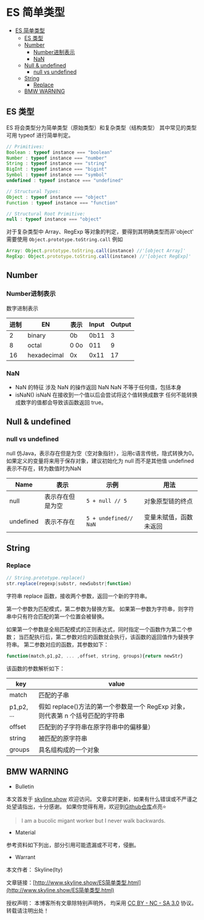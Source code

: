# ES 简单类型

<!-- @import "[TOC]" {cmd="toc" depthFrom=1 depthTo=6 orderedList=false} -->

<!-- code_chunk_output -->

- [ES 简单类型](#es-简单类型)
  - [ES 类型](#es-类型)
  - [Number](#number)
    - [Number进制表示](#number进制表示)
    - [NaN](#nan)
  - [Null & undefined](#null--undefined)
    - [null vs undefined](#null-vs-undefined)
  - [String](#string)
    - [Replace](#replace)
  - [BMW WARNING](#bmw-warning)

<!-- /code_chunk_output -->

## ES 类型

ES 将会类型分为简单类型（原始类型）和复杂类型（结构类型）
其中常见的类型可用 typeof 进行简单判定。

```js
// Primitives:
Boolean : typeof instance === "boolean"
Number : typeof instance === "number"
String : typeof instance === "string"
BigInt : typeof instance === "bigint"
Symbol : typeof instance === "symbol"
undefined : typeof instance === "undefined"

// Structural Types:
Object : typeof instance === "object"
Function : typeof instance === "function"

// Structural Root Primitive:
null : typeof instance === "object"
```

对于复杂类型中 Array、RegExp 等对象的判定，要得到其明确类型而非'object'
需要使用
`Object.prototype.toString.call`
例如

```js
Array: Object.prototype.toString.call(instance) //'[object Array]'
RegExp: Object.prototype.toString.call(instance) //'[object RegExp]'
```

## Number

### Number进制表示

数字进制表示

| 进制 | EN          | 表示  | Input | Output |
| ---- | ----------- | ----- | ----- | ------ |
| 2    | binary      | 0b    | 0b11  | 3      |
| 8    | octal       | 0  0o | 011   | 9      |
| 16   | hexadecimal | 0x    | 0x11  | 17     |

### NaN

- NaN 的特征
  涉及 NaN 的操作返回 NaN
  NaN 不等于任何值，包括本身
- isNaN()
  isNaN 在接收到一个值以后会尝试将这个值转换成数字
  任何不能转换成数字的值都会导致该函数返回 true。

## Null & undefined

### null vs undefined

null 仿Java，表示存在但是为空（空对象指针），沿用c语言传统，隐式转换为0。
如果定义的变量将来用于保存对象，建议初始化为 null 而不是其他值
undefined 表示不存在，转为数值时为NaN 
    
    
| Name      | 表示             | 示例                  | 用法                   |
| --------- | ---------------- | --------------------- | ---------------------- |
| null      | 表示存在但是为空 | `5 + null // 5`       | 对象原型链的终点       |
| undefined | 表示不存在       | `5 + undefined// NaN` | 变量未赋值，函数未返回 |

## String

### Replace

```jsx
// String.prototype.replace()
str.replace(regexp|substr, newSubstr|function)
```

字符串 replace 函数，接收两个参数，返回一个新的字符串。

第一个参数为匹配模式，第二参数为替换方案。
如果第一参数为字符串，则字符串中只有符合匹配的第一个位置会被替换。

如果第一个参数是全局匹配模式的正则表达式，同时指定一个函数作为第二个参数；
当匹配执行后，第二参数对应的函数就会执行，该函数的返回值作为替换字符串。
第二参数对应的函数，其参数如下：

```jsx
function(match,p1,p2, ... ,offset, string, groups){return newStr}
```

该函数的参数解析如下：

| key        | value                                                                           |
| ---------- | ------------------------------------------------------------------------------- |
| match      | 匹配的子串                                                                      |
| p1,p2, ... | 假如 replace()方法的第一个参数是一个 RegExp 对象，则代表第 n 个括号匹配的字符串 |
| offset     | 匹配到的子字符串在原字符串中的偏移量）                                          |
| string     | 被匹配的原字符串                                                                |
| groups     | 具名组构成的一个对象                                                            |

## BMW WARNING

- Bulletin

本文首发于 [skyline.show](http://www.skyline.show) 欢迎访问。
文章实时更新，如果有什么错误或不严谨之处望请指出，十分感谢。
如果你觉得有用，欢迎到[Github仓库](https://github.com/skylinety/Blog)点亮⭐️


> I am a bucolic migant worker but I never walk backwards.

- Material

参考资料如下列出，部分引用可能遗漏或不可考，侵删。

>  

- Warrant

本文作者： Skyline(lty)

文章链接：[http://www.skyline.show/ES简单类型.html](http://www.skyline.show/ES简单类型.html)

授权声明： 本博客所有文章除特别声明外， 均采用 [CC BY - NC - SA 3.0](https://creativecommons.org/licenses/by-nc-sa/3.0/deed.zh) 协议。 转载请注明出处！
